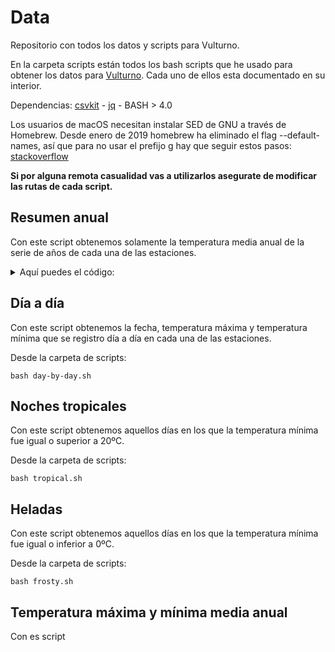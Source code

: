 # Data

Repositorio con todos los datos y scripts para Vulturno.

En la carpeta scripts están todos los bash scripts que he usado para obtener los datos para [Vulturno](https://vulturno.co). Cada uno de ellos esta documentado en su interior.

Dependencias: [csvkit](https://csvkit.readthedocs.io/en/1.0.3/) - [jq](https://stedolan.github.io/jq/) - BASH > 4.0     

Los usuarios de macOS necesitan instalar SED de GNU a través de Homebrew. 
Desde enero de 2019 homebrew ha eliminado el flag --default-names, así que para no usar el prefijo g hay que seguir estos pasos: [stackoverflow](https://apple.stackexchange.com/questions/69223/how-to-replace-mac-os-x-utilities-with-gnu-core-utilities/88812#88812)

**Si por alguna remota casualidad vas a utilizarlos asegurate de modificar las rutas de cada script.**

## Resumen anual

Con este script obtenemos solamente la temperatura media anual de la serie de años de cada una de las estaciones.

<details>
<summary>Aquí puedes el código:</summary>
```
```bash
#!/usr/local/bin/bash

: '
Dependencias: jq - json2csv - sed(linux)
Vamos a quedarnos solamente con el resumen anual de cada año.
Y de ese resumen solamente con la temperatura media del año.
Recorremos todas las estaciones con un for sobre el array de station.
Con jq creamos un JSON solamente con la fecha y la temperatura.
Con sed eliminamos el -13 de la fecha.
Convertimos el json a csv.
Y por último eliminamos todos los archivos que hemos creado con el nombre limpio.
'

# Array con todos los indicativos de todas las estaciones de la AEMET
station=('1484' '1484C' '5270' '5000C' '1249X' '4410X' '0370B' '4121C' '3168C' '8501' '9771' '9381' '2444C' '3168A' '6297' '3469' '2401' '2465A' '3259' '9087' '5000A' '4605' '2465' '8368U' '4642E' '1505' '2444' '9771C' '9262' '3260B' '3469A' '8500A' '1690A' '1690B' '9263D' '0367' '8096' '5530E' '4121' '1249I' '6000A' '6325O' '8019' '5402' 'B278' '1109' '5960' '9898' '2614' '0076' '8175' '5514' 'C649I' '0016A' 'C447A' '2661' '6155A' '4452' '2030' '2539' '9170' '5783' '7031' '8416' '2331' '1428' '2867' '3195' '1387' '8025' '1082' '1024E')

# Recorremos el array stations
for (( i=0; i<${#station[@]}; ++i )); do
    jq -c 'map(select(.fecha | contains("-13")) |  {"year": .fecha, "temp": .tm_mes} )' "${station[$i]}"-total-anual.json >> "${station[$i]}"-limpio.json &&
    sed -i 's/\-13//g' "${station[$i]}"-limpio.json &&
    json2csv -i "${station[$i]}"-limpio.json -o csv/"${station[$i]}".csv -q '' &&

    echo "${station[$i]}"

done &&

find . -name '*-limpio*' -delete

```
```
</details>


## Día a día

Con este script obtenemos la fecha, temperatura máxima y temperatura mínima que se registro día a día en cada una de las estaciones.

Desde la carpeta de scripts:

```
bash day-by-day.sh
```

## Noches tropicales

Con este script obtenemos aquellos días en los que la temperatura mínima fue igual o superior a 20ºC.

Desde la carpeta de scripts:

```
bash tropical.sh
```

## Heladas

Con este script obtenemos aquellos días en los que la temperatura mínima fue igual o inferior a 0ºC.

Desde la carpeta de scripts:

```
bash frosty.sh
```


## Temperatura máxima y mínima media anual

Con es script 

